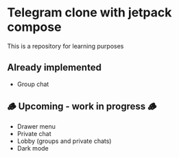 # Telegram clone with jetpack compose

This is a repository for learning purposes 

## Already implemented

- Group chat

## 🪵 Upcoming - work in progress 🪵
- Drawer menu
- Private chat
- Lobby (groups and private chats)
- Dark mode
